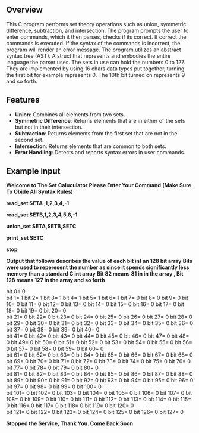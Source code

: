 ## Overview

This C program performs set theory operations such as union, symmetric difference, subtraction, and intersection. The program prompts the user to enter commands, which it then parses, checks if its correct. If correct the commands is executed. If the syntax of the commands is incorrect, the program will render an error message.    The program utilizes an abstract syntax tree (AST). A struct that represents and embodies the entire language the parser uses. The sets in use can hold the numbers 0 to 127. They are implemented by using 16 chars data types put together, turning the first bit for example represents 0. The 10th bit turned on represents 9 and so forth.  

## Features

- **Union**: Combines all elements from two sets.
- **Symmetric Difference**: Returns elements that are in either of the sets but not in their intersection.
- **Subtraction**: Returns elements from the first set that are not in the second set.
- **Intersection**: Returns elements that are common to both sets.
- **Error Handling**: Detects and reports syntax errors in user commands.

## **Example input**  
**Welcome to The Set Caluculator**
 **Please Enter Your Command**
 **(Make Sure To Obide All Syntax Rules)**
 
**read_set SETA ,1,2,3,4,-1**  

**read_set SETB,1,2,3,4,5,6,-1**  

**union_set SETA,SETB,SETC**  

**print_set SETC**  

**stop**  

**Output that follows describes the value of each bit int an 128 bit array**
**Bits were used to reperesent  the number as since it spends significantly less memory than a standard C int array**
**Bit 82 means 81 in in the array  , Bit 128 means 127 in the array and so forth**


 bit  0= 0  
bit  1= 1  bit  2= 1  bit  3= 1  bit  4= 1  bit  5= 1  bit  6= 1  bit  7= 0  bit  8= 0  bit  9= 0  bit 10= 0  bit 11= 0  bit 12= 0  bit 13= 0  bit 14= 0  bit 15= 0  bit 16= 0  bit 17= 0  bit 18= 0  bit 19= 0  bit 20= 0  
bit 21= 0  bit 22= 0  bit 23= 0  bit 24= 0  bit 25= 0  bit 26= 0  bit 27= 0  bit 28= 0  bit 29= 0  bit 30= 0  bit 31= 0  bit 32= 0  bit 33= 0  bit 34= 0  bit 35= 0  bit 36= 0  bit 37= 0  bit 38= 0  bit 39= 0  bit 40= 0  
bit 41= 0  bit 42= 0  bit 43= 0  bit 44= 0  bit 45= 0  bit 46= 0  bit 47= 0  bit 48= 0  bit 49= 0  bit 50= 0  bit 51= 0  bit 52= 0  bit 53= 0  bit 54= 0  bit 55= 0  bit 56= 0  bit 57= 0  bit 58= 0  bit 59= 0  bit 60= 0  
bit 61= 0  bit 62= 0  bit 63= 0  bit 64= 0  bit 65= 0  bit 66= 0  bit 67= 0  bit 68= 0  bit 69= 0  bit 70= 0  bit 71= 0  bit 72= 0  bit 73= 0  bit 74= 0  bit 75= 0  bit 76= 0  bit 77= 0  bit 78= 0  bit 79= 0  bit 80= 0  
bit 81= 0  bit 82= 0  bit 83= 0  bit 84= 0  bit 85= 0  bit 86= 0  bit 87= 0  bit 88= 0  bit 89= 0  bit 90= 0  bit 91= 0  bit 92= 0  bit 93= 0  bit 94= 0  bit 95= 0  bit 96= 0  bit 97= 0  bit 98= 0  bit 99= 0  bit 100= 0  
bit 101= 0  bit 102= 0  bit 103= 0  bit 104= 0  bit 105= 0  bit 106= 0  bit 107= 0  bit 108= 0  bit 109= 0  bit 110= 0  bit 111= 0  bit 112= 0  bit 113= 0  bit 114= 0  bit 115= 0  bit 116= 0  bit 117= 0  bit 118= 0  bit 119= 0  bit 120= 0  
bit 121= 0  bit 122= 0  bit 123= 0  bit 124= 0  bit 125= 0  bit 126= 0  bit 127= 0  


**Stopped the Service, Thank You. Come Back Soon**



